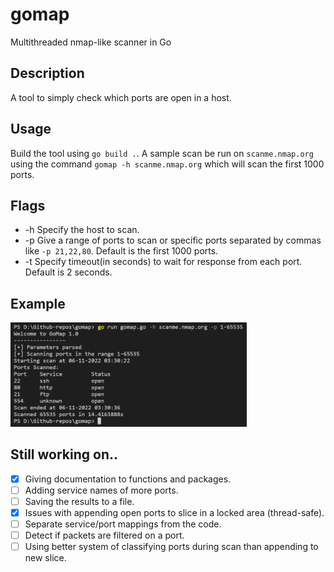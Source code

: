 # gomap
Multithreaded nmap-like scanner in Go

## Description
A tool to simply check which ports are open in a host.

## Usage
Build the tool using `go build .`. A sample scan be run on `scanme.nmap.org` using the command `gomap -h scanme.nmap.org` which will scan the first 1000 ports.

## Flags
- -h
Specify the host to scan.
- -p
Give a range of ports to scan or specific ports separated by commas like `-p 21,22,80`. Default is the first 1000 ports. 
- -t
Specify timeout(in seconds) to wait for response from each port. Default is 2 seconds.

## Example
<img src="res/scan_full.png" style="height: 75%; width: 75%">

## Still working on..
- [x] Giving documentation to functions and packages.
- [ ] Adding service names of more ports.
- [ ] Saving the results to a file.
- [x] Issues with appending open ports to slice in a locked area (thread-safe).
- [ ] Separate service/port mappings from the code.
- [ ] Detect if packets are filtered on a port.
- [ ] Using better system of classifying ports during scan than appending to new slice.